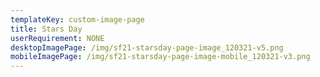 ```yaml
---
templateKey: custom-image-page
title: Stars Day
userRequirement: NONE
desktopImagePage: /img/sf21-starsday-page-image_120321-v5.png
mobileImagePage: /img/sf21-starsday-page-image-mobile_120321-v3.png
---
```

